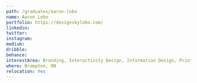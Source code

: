 ```yaml
---
path: /graduates/aaron-lobo
name: Aaron Lobo
portfolio: https://designsbylobo.com/
linkedin:
twitter:
instagram:
medium:
dribble:
behance:
interestArea: Branding, Interactivity Design, Information Design, Print Design, Film
where: Brampton, ON
relocation: Yes
---
```

